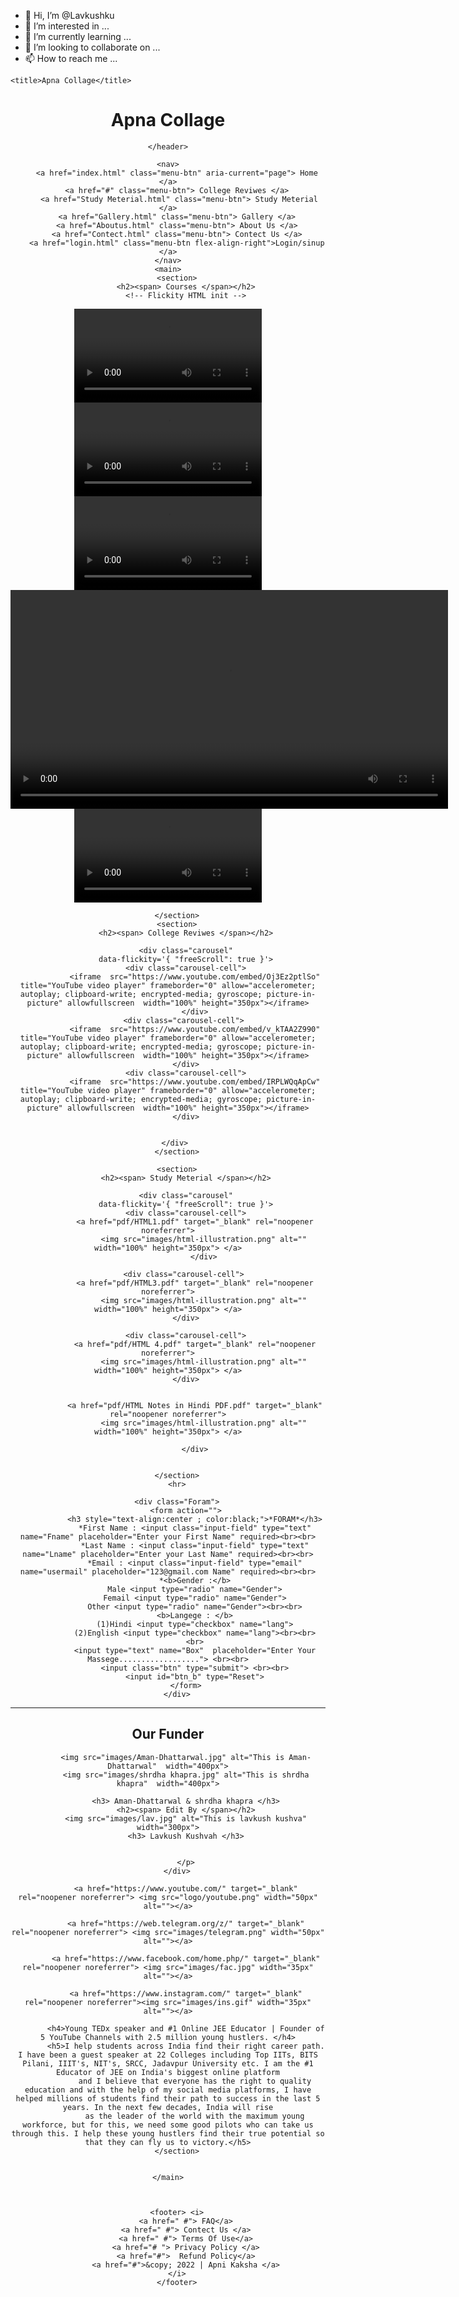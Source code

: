 - 👋 Hi, I’m @Lavkushku
- 👀 I’m interested in ...
- 🌱 I’m currently learning ...
- 💞️ I’m looking to collaborate on ...
- 📫 How to reach me ...
<!DOCTYPE html>
<html lang="en">
<head>
    <meta charset="UTF-8">
    <meta http-equiv="X-UA-Compatible" content="IE=edge">
    <meta name="viewport" content="width=device-width, initial-scale=1.0">
    
<!-- CSS -->
<link rel="stylesheet" href="https://unpkg.com/flickity@2/dist/flickity.min.css">
    <link rel="stylesheet" href="style/index.css">
    <link href="https://cdn.jsdelivr.net/npm/bootstrap@5.2.0/dist/css/bootstrap.min.css" rel="stylesheet" integrity="sha384-gH2yIJqKdNHPEq0n4Mqa/HGKIhSkIHeL5AyhkYV8i59U5AR6csBvApHHNl/vI1Bx" crossorigin="anonymous">
    
    <title>Apna Collage</title>
</head>
<body>
    <header>
        <div class="logo">
            <h1>Apna Collage</h1>
        </div>
         
    </header>

    <nav>
        <a href="index.html" class="menu-btn" aria-current="page"> Home </a>
        <a href="#" class="menu-btn"> College Reviwes </a>
         <a href="Study Meterial.html" class="menu-btn"> Study Meterial </a>
        <a href="Gallery.html" class="menu-btn"> Gallery </a>
        <a href="Aboutus.html" class="menu-btn"> About Us </a>
        <a href="Contect.html" class="menu-btn"> Contect Us </a>
        <a href="login.html" class="menu-btn flex-align-right">Login/sinup </a>
    </nav>
    <main>
        <section>
            <h2><span> Courses </span></h2>
            <!-- Flickity HTML init -->
<div class="carousel"
data-flickity='{ "freeScroll": true }'>
<div class="carousel-cell">
    <video src="videos/Everything_about_Objects___Javascript_Lecture__-_20___Web_Development_Series(360p).mp4" controls> </video>
</div>
<div class="carousel-cell"> 
<video src="videos/Learn_Animations_in_CSS(360p).mp4" contrals>

</video>
</div>
<div class="carousel-cell">
<video src="videos/CSS_Animation_Tutorials_for_Beginners_to_Advanced_(Step_by_Step)_-_Full_Course__WsCube_Tech(360p).mp4" poster="" controls>
    
</video>
</div>
<div class="carousel-cell">
    <video src="videos/Neon_Light_Button_Animation_Effects_on_Hover__CSS_Snake_Border(240p).mp4" controls style="height: 350px;">
    
    </video>
</div>
<div class="carousel-cell">
    <video src="videos/PHP_Tutorial_for_Beginners_in_Hindi__PHP_Tutorial_with_MySQL_Project_[Full_Course](360p).mp4" controls>
    
    </video>
</div>
</div>   
         
        </section>
        <section>
            <h2><span> College Reviwes </span></h2>

            <div class="carousel"
            data-flickity='{ "freeScroll": true }'>
            <div class="carousel-cell">
                <iframe  src="https://www.youtube.com/embed/Oj3Ez2ptlSo" title="YouTube video player" frameborder="0" allow="accelerometer; autoplay; clipboard-write; encrypted-media; gyroscope; picture-in-picture" allowfullscreen  width="100%" height="350px"></iframe>
                </div>
            <div class="carousel-cell"> 
                <iframe  src="https://www.youtube.com/embed/v_kTAA2Z990" title="YouTube video player" frameborder="0" allow="accelerometer; autoplay; clipboard-write; encrypted-media; gyroscope; picture-in-picture" allowfullscreen  width="100%" height="350px"></iframe>
            </div>
            <div class="carousel-cell">
                <iframe  src="https://www.youtube.com/embed/IRPLWQqApCw" title="YouTube video player" frameborder="0" allow="accelerometer; autoplay; clipboard-write; encrypted-media; gyroscope; picture-in-picture" allowfullscreen  width="100%" height="350px"></iframe>
            </div>
          
                   
        </div> 
        </section>

        <section>
            <h2><span> Study Meterial </span></h2>

            <div class="carousel"
            data-flickity='{ "freeScroll": true }'>
            <div class="carousel-cell">
                <a href="pdf/HTML1.pdf" target="_blank" rel="noopener noreferrer">
                    <img src="images/html-illustration.png" alt="" width="100%" height="350px"> </a>
                    </div>

            <div class="carousel-cell"> 
                <a href="pdf/HTML3.pdf" target="_blank" rel="noopener noreferrer">
                    <img src="images/html-illustration.png" alt="" width="100%" height="350px"> </a>
            </div>

            <div class="carousel-cell">
                <a href="pdf/HTML 4.pdf" target="_blank" rel="noopener noreferrer">
                    <img src="images/html-illustration.png" alt=""  width="100%" height="350px"> </a>
            </div>
         
            
                <a href="pdf/HTML Notes in Hindi PDF.pdf" target="_blank" rel="noopener noreferrer">
                    <img src="images/html-illustration.png" alt="" width="100%" height="350px"> </a>
               
                </div>
            
           
        </section>
        <hr>

        <div class="Foram">
            <form action="">
                <h3 style="text-align:center ; color:black;">*FORAM*</h3>
                *First Name : <input class="input-field" type="text" name="Fname" placeholder="Enter your First Name" required><br><br>
                *Last Name : <input class="input-field" type="text" name="Lname" placeholder="Enter your Last Name" required><br><br>
                *Email : <input class="input-field" type="email" name="usermail" placeholder="123@gmail.com Name" required><br><br>
                *<b>Gender :</b>
                Male <input type="radio" name="Gender">
                Femail <input type="radio" name="Gender">
                Other <input type="radio" name="Gender"><br><br>
                <b>Langege : </b>
                (1)Hindi <input type="checkbox" name="lang">
                (2)English <input type="checkbox" name="lang"><br><br>
                <br>
                <input type="text" name="Box"  placeholder="Enter Your Massege.................."> <br><br>
                <input class="btn" type="submit"> <br><br>
                <input id="btn_b" type="Reset">
            </form>
        </div>
<hr>
        <section> 
             <div class="profile">
            <h2><span> Our Funder </span></h2>
            
            <img src="images/Aman-Dhattarwal.jpg" alt="This is Aman-Dhattarwal"  width="400px">
            <img src="images/shrdha khapra.jpg" alt="This is shrdha khapra"  width="400px">

            <h3> Aman-Dhattarwal & shrdha khapra </h3>
            <h2><span> Edit By </span></h2>
            <img src="images/lav.jpg" alt="This is lavkush kushva"  width="300px">
            <h3> Lavkush Kushvah </h3>
           
                
            </p>
        </div>
        
            <a href="https://www.youtube.com/" target="_blank" rel="noopener noreferrer"> <img src="logo/youtube.png" width="50px" alt=""></a>
            
            <a href="https://web.telegram.org/z/" target="_blank" rel="noopener noreferrer"> <img src="images/telegram.png" width="50px" alt=""></a>
            
            <a href="https://www.facebook.com/home.php/" target="_blank" rel="noopener noreferrer"> <img src="images/fac.jpg" width="35px" alt=""></a>

            <a href="https://www.instagram.com/" target="_blank" rel="noopener noreferrer"><img src="images/ins.gif" width="35px" alt=""></a>

            <h4>Young TEDx speaker and #1 Online JEE Educator | Founder of 5 YouTube Channels with 2.5 million young hustlers. </h4>
            <h5>I help students across India find their right career path. I have been a guest speaker at 22 Colleges including Top IITs, BITS Pilani, IIIT's, NIT's, SRCC, Jadavpur University etc. I am the #1 Educator of JEE on India's biggest online platform
                and I believe that everyone has the right to quality education and with the help of my social media platforms, I have helped millions of students find their path to success in the last 5 years. In the next few decades, India will rise
                as the leader of the world with the maximum young workforce, but for this, we need some good pilots who can take us through this. I help these young hustlers find their true potential so that they can fly us to victory.</h5>
        </section>

        
    </main>

       

        <footer> <i>
            <a href=" #"> FAQ</a>
            <a href=" #"> Contect Us </a>
            <a href=" #"> Terms Of Use</a>
            <a href="# "> Privacy Policy </a>
            <a href="#">  Refund Policy</a>
            <a href="#">&copy; 2022 | Apni Kaksha </a>
        </i>
        </footer>
<!-- JavaScript -->
<script src="https://unpkg.com/flickity@2/dist/flickity.pkgd.min.js"></script>

<script src="https://cdn.jsdelivr.net/npm/bootstrap@5.2.0/dist/js/bootstrap.bundle.min.js" integrity="sha384-A3rJD856KowSb7dwlZdYEkO39Gagi7vIsF0jrRAoQmDKKtQBHUuLZ9AsSv4jD4Xa" crossorigin="anonymous"></script>
</body>
</html>
<!---
Lavkushku/Lavkushku is a ✨ special ✨ repository because its `README.md` (this file) appears on your GitHub profile.
You can click the Preview link to take a look at your changes.
--->
